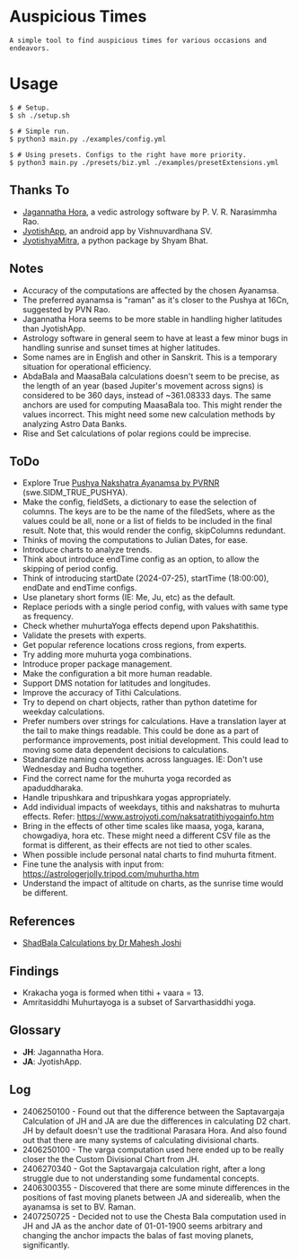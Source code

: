 # Auspicious Times

	A simple tool to find auspicious times for various occasions and endeavors.

# Usage
```console
$ # Setup.
$ sh ./setup.sh

$ # Simple run.
$ python3 main.py ./examples/config.yml

$ # Using presets. Configs to the right have more priority.
$ python3 main.py ./presets/biz.yml ./examples/presetExtensions.yml
```

## Thanks To
* [Jagannatha Hora](https://www.vedicastrologer.org/jh/), a vedic astrology software by P. V. R. Narasimmha Rao.
* [JyotishApp](https://play.google.com/store/apps/details?id=com.vishdroid.jyotisha), an android app by Vishnuvardhana SV.
* [JyotishyaMitra](https://github.com/VicharaVandana/jyotishyamitra/), a python package by Shyam Bhat.

## Notes
* Accuracy of the computations are affected by the chosen Ayanamsa.
* The preferred ayanamsa is "raman" as it's closer to the Pushya at 16Cn, suggested by PVN Rao.
* Jagannatha Hora seems to be more stable in handling higher latitudes than JyotishApp.
* Astrology software in general seem to have at least a few minor bugs in handling sunrise and sunset times at higher latitudes.
* Some names are in English and other in Sanskrit. This is a temporary situation for operational efficiency.
* AbdaBala and MaasaBala calculations doesn't seem to be precise, as the length of an year (based Jupiter's movement across signs) is considered to be 360 days, instead of ~361.08333 days. The same anchors are used for computing MaasaBala too. This might render the values incorrect. This might need some new calculation methods by analyzing Astro Data Banks.
* Rise and Set calculations of polar regions could be imprecise.

## ToDo
* Explore True [Pushya Nakshatra Ayanamsa by PVRNR](https://astrorigin.com/pyswisseph/sphinx/ephemerides/sidereal/suryasiddhanta_and_aryabhata.html#true-pushya-paksha-ayanamsha) (swe.SIDM_TRUE_PUSHYA).
* Make the config, fieldSets, a dictionary to ease the selection of columns. The keys are to be the name of the filedSets, where as the values could be all, none or a list of fields to be included in the final result. Note that, this would render the config, skipColumns redundant.
* Thinks of moving the computations to Julian Dates, for ease.
* Introduce charts to analyze trends.
* Think about introduce endTime config as an option, to allow the skipping of period config.
* Think of introducing startDate (2024-07-25), startTime (18:00:00), endDate and endTime configs.
* Use planetary short forms (IE: Me, Ju, etc) as the default.
* Replace periods with a single period config, with values with same type as frequency.
* Check whether muhurtaYoga effects depend upon Pakshatithis.
* Validate the presets with experts.
* Get popular reference locations cross regions, from experts.
* Try adding more muhurta yoga combinations.
* Introduce proper package management.
* Make the configuration a bit more human readable.
* Support DMS notation for latitudes and longitudes.
* Improve the accuracy of Tithi Calculations.
* Try to depend on chart objects, rather than python datetime for weekday calculations.
* Prefer numbers over strings for calculations. Have a translation layer at the tail to make things readable. This could be done as a part of performance improvements, post initial development. This could lead to moving some data dependent decisions to calculations.
* Standardize naming conventions across languages. IE: Don't use Wednesday and Budha together.
* Find the correct name for the muhurta yoga recorded as apaduddharaka.
* Handle tripushkara and tripushkara yogas appropriately.
* Add individual impacts of weekdays, tithis and nakshatras to muhurta effects. Refer: https://www.astrojyoti.com/naksatratithiyogainfo.htm
* Bring in the effects of other time scales like maasa, yoga, karana, chowgadiya, hora etc. These might need a different CSV file as the format is different, as their effects are not tied to other scales.
* When possible include personal natal charts to find muhurta fitment.
* Fine tune the analysis with input from: https://astrologerjolly.tripod.com/muhurtha.htm
* Understand the impact of altitude on charts, as the sunrise time would be different.

## References
* [ShadBala Calculations by Dr Mahesh Joshi](https://www.youtube.com/watch?v=d7GX4Jm39Is)

## Findings
* Krakacha yoga is formed when tithi + vaara = 13.
* Amritasiddhi Muhurtayoga is a subset of Sarvarthasiddhi yoga.

## Glossary
* **JH**: Jagannatha Hora.
* **JA**: JyotishApp.

## 	Log
* 2406250100 - Found out that the difference between the Saptavargaja Calculation of JH and JA are due the differences in calculating D2 chart. JH by default doesn't use the traditional Parasara Hora. And also found out that there are many systems of calculating divisional charts.
* 2406250100 - The varga computation used here ended up to be really closer the the Custom Divisional Chart from JH.
* 2406270340 - Got the Saptavargaja calculation right, after a long struggle due to not understanding some fundamental concepts.
* 2406300355 - Discovered that there are some minute differences in the positions of fast moving planets between JA and siderealib, when the ayanamsa is set to BV. Raman.
* 2407250725 - Decided not to use the Chesta Bala computation used in JH and JA as the anchor date of 01-01-1900 seems arbitrary and changing the anchor impacts the balas of fast moving planets, significantly.
